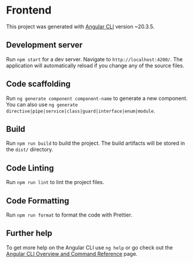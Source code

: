 # Frontend

This project was generated with [Angular CLI](https://github.com/angular/angular-cli) version ~20.3.5.

## Development server

Run `npm start` for a dev server. Navigate to `http://localhost:4200/`. The application will automatically reload if you change any of the source files.

## Code scaffolding

Run `ng generate component component-name` to generate a new component. You can also use `ng generate directive|pipe|service|class|guard|interface|enum|module`.

## Build

Run `npm run build` to build the project. The build artifacts will be stored in the `dist/` directory.

## Code Linting

Run `npm run lint` to lint the project files.

## Code Formatting

Run `npm run format` to format the code with Prettier.

## Further help

To get more help on the Angular CLI use `ng help` or go check out the [Angular CLI Overview and Command Reference](https://angular.io/cli) page.